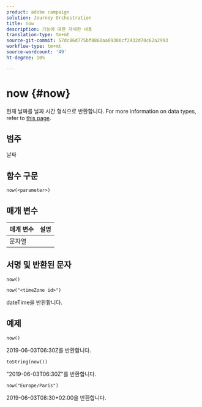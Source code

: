 ```yaml
---
product: adobe campaign
solution: Journey Orchestration
title: now
description: 기능에 대한 자세한 내용
translation-type: tm+mt
source-git-commit: 57dc86d775bf8860aa09300cf2432d70c62a2993
workflow-type: tm+mt
source-wordcount: '49'
ht-degree: 10%

---
```



# now {#now}

현재 날짜를 날짜 시간 형식으로 반환합니다. For more information on data types, refer to [this page](../expression/data-types.md).

## 범주

날짜

## 함수 구문

`now(<parameter>)`

## 매개 변수

| 매개 변수 | 설명 |
|--- |--- |
| 문자열 |  |

## 서명 및 반환된 문자

`now()`

`now("<timeZone id>")`

dateTime을 반환합니다.

## 예제

`now()`

2019-06-03T06:30Z를 반환합니다.

`toString(now())`

&quot;2019-06-03T06:30Z&quot;를 반환합니다.

`now("Europe/Paris")`

2019-06-03T08:30+02:00을 반환합니다.